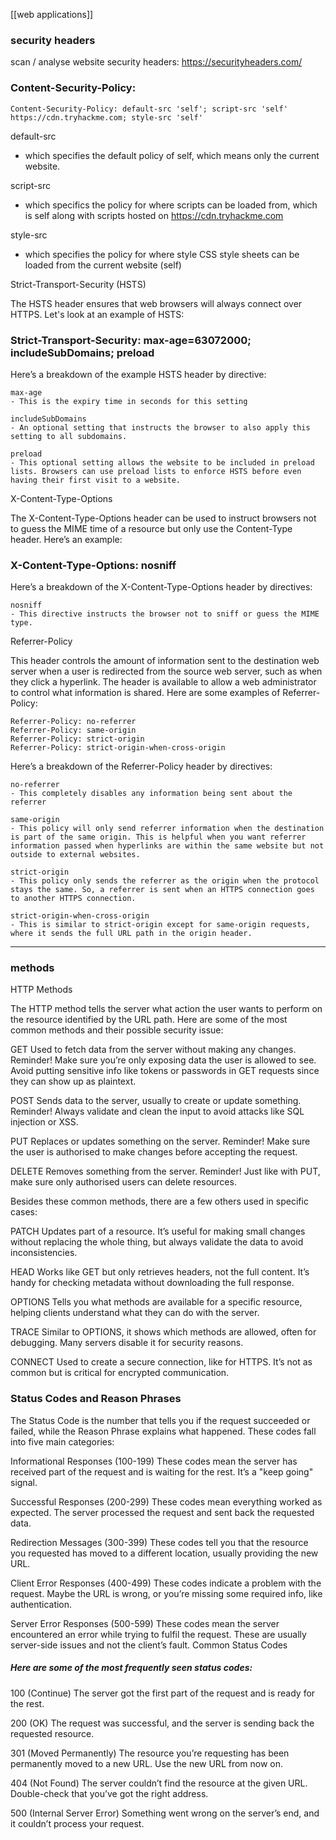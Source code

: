[[web applications]]

### security headers
scan / analyse website security headers: https://securityheaders.com/


### Content-Security-Policy:

``Content-Security-Policy: default-src 'self'; script-src 'self' https://cdn.tryhackme.com; style-src 'self'``

 default-src
- which specifies the default policy of self, which means only the current website.

script-src
- which specifics the policy for where scripts can be loaded from, which is self along with scripts hosted on https://cdn.tryhackme.com

style-src
- which specifies the policy for where style CSS style sheets can be loaded from the current website (self)

Strict-Transport-Security (HSTS)

The HSTS header ensures that web browsers will always connect over HTTPS. Let's look at an example of HSTS:




### Strict-Transport-Security: max-age=63072000; includeSubDomains; preload


Here’s a breakdown of the example HSTS header by directive:

    max-age
    - This is the expiry time in seconds for this setting

    includeSubDomains
    - An optional setting that instructs the browser to also apply this setting to all subdomains.

    preload
    - This optional setting allows the website to be included in preload lists. Browsers can use preload lists to enforce HSTS before even having their first visit to a website.




X-Content-Type-Options

The X-Content-Type-Options header can be used to instruct browsers not to guess the MIME time of a resource but only use the Content-Type header. Here’s an example:




### X-Content-Type-Options: nosniff

Here’s a breakdown of the X-Content-Type-Options header by directives:

    nosniff
    - This directive instructs the browser not to sniff or guess the MIME type.

Referrer-Policy

This header controls the amount of information sent to the destination web server when a user is redirected from the source web server, such as when they click a hyperlink. The header is available to allow a web administrator to control what information is shared.  Here are some examples of Referrer-Policy:

    Referrer-Policy: no-referrer
    Referrer-Policy: same-origin
    Referrer-Policy: strict-origin
    Referrer-Policy: strict-origin-when-cross-origin

Here’s a breakdown of the Referrer-Policy header by directives:

    no-referrer
    - This completely disables any information being sent about the referrer

    same-origin
    - This policy will only send referrer information when the destination is part of the same origin. This is helpful when you want referrer information passed when hyperlinks are within the same website but not outside to external websites.

    strict-origin
    - This policy only sends the referrer as the origin when the protocol stays the same. So, a referrer is sent when an HTTPS connection goes to another HTTPS connection.

    strict-origin-when-cross-origin
    - This is similar to strict-origin except for same-origin requests, where it sends the full URL path in the origin header.







---------------------------------------------

### methods

HTTP Methods

The HTTP method tells the server what action the user wants to perform on the resource identified by the URL path. Here are some of the most common methods and their possible security issue:

GET
Used to fetch data from the server without making any changes. Reminder! Make sure you’re only exposing data the user is allowed to see. Avoid putting sensitive info like tokens or passwords in GET requests since they can show up as plaintext.

POST
Sends data to the server, usually to create or update something. Reminder! Always validate and clean the input to avoid attacks like SQL injection or XSS.

PUT
Replaces or updates something on the server. Reminder! Make sure the user is authorised to make changes before accepting the request.

DELETE
Removes something from the server. Reminder! Just like with PUT, make sure only authorised users can delete resources.

Besides these common methods, there are a few others used in specific cases:

PATCH
Updates part of a resource. It’s useful for making small changes without replacing the whole thing, but always validate the data to avoid inconsistencies.

HEAD
Works like GET but only retrieves headers, not the full content. It’s handy for checking metadata without downloading the full response.

OPTIONS
Tells you what methods are available for a specific resource, helping clients understand what they can do with the server.

TRACE
Similar to OPTIONS, it shows which methods are allowed, often for debugging. Many servers disable it for security reasons.

CONNECT
Used to create a secure connection, like for HTTPS. It’s not as common but is critical for encrypted communication.

### Status Codes and Reason Phrases

The Status Code is the number that tells you if the request succeeded or failed, while the Reason Phrase explains what happened. These codes fall into five main categories:

Informational Responses (100-199)
These codes mean the server has received part of the request and is waiting for the rest. It’s a "keep going" signal.

Successful Responses (200-299)
These codes mean everything worked as expected. The server processed the request and sent back the requested data.

Redirection Messages (300-399)
These codes tell you that the resource you requested has moved to a different location, usually providing the new URL.

Client Error Responses (400-499)
These codes indicate a problem with the request. Maybe the URL is wrong, or you’re missing some required info, like authentication.

Server Error Responses (500-599)
These codes mean the server encountered an error while trying to fulfil the request. These are usually server-side issues and not the client’s fault.
Common Status Codes

##### Here are some of the most frequently seen status codes:

100 (Continue)
The server got the first part of the request and is ready for the rest.

200 (OK)
The request was successful, and the server is sending back the requested resource.

301 (Moved Permanently)
The resource you’re requesting has been permanently moved to a new URL. Use the new URL from now on.

404 (Not Found)
The server couldn’t find the resource at the given URL. Double-check that you’ve got the right address.

500 (Internal Server Error)
Something went wrong on the server’s end, and it couldn’t process your request.


